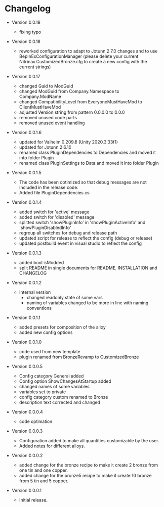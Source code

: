 # Changelog

* Version 0.0.19
    * fixing typo

* Version 0.0.18
    * reworked configuration to adapt to Jotunn 2.7.0 changes and to use BepInExConfigurationManager
    (please delete your current Nitrinax.CustomizedBronze.cfg to create a new config with the current strings)

* Version 0.0.17
    * changed Guid to ModGuid
    * changed ModGuid from Company.Namespace to Company.ModName
    * changed CompatibilityLevel from EveryoneMustHaveMod to ClientMustHaveMod
    * adjusted Version string from pattern 0.0.0.0 to 0.0.0
    * removed unused code parts
    * removed unused event handling

* Version 0.0.1.6
    * updated for Valheim 0.209.8 (Unity 2020.3.33f1)
    * updated for Jotunn 2.6.10
    * renamed class PluginDependencies to Dependencies and moved it into folder Plugin
    * renamed class PluginSettings to Data and moved it into folder Plugin

* Version 0.0.1.5
    * The code has been optimized so that debug messages are not included in the release code.
    * Added file PluginDependencies.cs

* Version 0.0.1.4
    * added switch for 'active' message
    * added switch for 'disabled' message
    * splitted switch 'showPluginInfo' in 'showPluginActiveInfo' and 'showPluginDisabledInfo'
    * regroup all switches for debug and release path
    * updated script for release to reflect the config (debug or release)
    * updated postbuild event in visual studio to reflect the config

* Version 0.0.1.3
    * added bool isModded
    * split README in single documents for README, INSTALLATION and CHANGELOG

* Version 0.0.1.2
    * internal version
        * changed readonly state of some vars
        * naming of variables changed to be more in line with naming conventions

* Version 0.0.1.1
    * added presets for composition of the alloy
    * added new config options

* Version 0.0.1.0
    * code used from new template
    * plugin renamed from BronzeRevamp to CustomizedBronze

* Version 0.0.0.5
    * Config category General added
    * Config option ShowChangesAtStartup added
    * changed names of some variables
    * variables set to private
    * config category custom renamed to Bronze
    * description text corrected and changed

* Version 0.0.0.4
    * code optimation

* Version 0.0.0.3
    * Configuration added to make all quantities customizable by the user.
    * Added notes for different alloys.

* Version 0.0.0.2
    * added change for the bronze recipe to make it create 2 bronze from one tin and one copper.
    * added change for the bronze5 recipe to make it create 10 bronze from 5 tin and 5 copper.

* Version 0.0.0.1
    * Initial release.